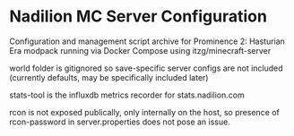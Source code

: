 # Nadilion MC Server Configuration

Configuration and management script archive for Prominence 2: Hasturian Era modpack running via Docker Compose using itzg/minecraft-server

world folder is gitignored so save-specific server configs are not included (currently defaults, may be specifically included later)

stats-tool is the influxdb metrics recorder for stats.nadilion.com

rcon is not exposed publically, only internally on the host, so presence of rcon-password in server.properties does not pose an issue.
